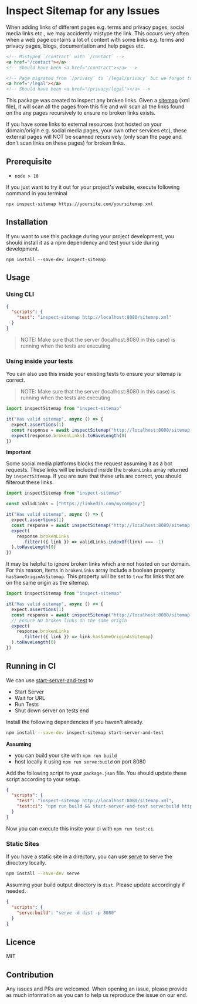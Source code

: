 # Inspect Sitemap for any Issues


When adding links of different pages e.g. terms and privacy pages, social media links etc., we may accidently mistype the link. This occurs very often when a web page contains a lot of content with some links e.g. terms and privacy pages, blogs, documentation and help pages etc.


```html
<!-- Mistyped `/contract` with `/contact` -->
<a href="/contact"></a>
<!-- Should have been <a href="/contract"></a> -->

<!-- Page migrated from `/privacy` to `/legal/privacy` but we forgot to update it on some places -->
<a href="/legal"></a>
<!-- Should have been <a href="/privacy/legal"></a> -->
```

This package was created to inspect any broken links. Given a [sitemap](https://en.wikipedia.org/wiki/Site_map) (xml file), it will scan all the pages from this file and will scan all the links found on the any pages recursively to ensure no broken links exists.

If you have some links to external resources (not hosted on your domain/origin e.g. social media pages, your own other services etc), these external pages will NOT be scanned recursively (only scan the page and don't scan links on these pages) for broken links.

## Prerequisite

- `node > 10`

If you just want to try it out for your project's website, execute following command in you terminal

```
npx inspect-sitemap https://yoursite.com/yoursitemap.xml
```

## Installation

If you want to use this package during your project development, you should install it as a npm dependency and test your side during development. 

```
npm install --save-dev inspect-sitemap
```

## Usage

### Using CLI


```json
{
  "scripts": {
    "test": "inspect-sitemap http://localhost:8080/sitemap.xml"
  }
}
```

> NOTE: Make sure that the server (localhost:8080 in this case) is running when the tests are executing

### Using inside your tests

You can also use this inside your existing tests to ensure your sitemap is correct.

> NOTE: Make sure that the server (localhost:8080 in this case) is running when the tests are executing

```js
import inspectSitemap from "inspect-sitemap"

it("Has valid sitemap", async () => {
  expect.assertions(1)
  const response = await inspectSitemap("http://localhost:8080/sitemap.xml")
  expect(response.brokenLinks).toHaveLength(0)
})
```

**Important**

Some social media platforms blocks the request assuming it as a bot requests. These links will be included inside the `brokenLinks` array returned by `inspectSitemap`. If you are sure that these urls are correct, you should filterout these links.

```js
import inspectSitemap from "inspect-sitemap"

const validLinks = ["https://linkedin.com/mycompany"]

it("Has valid sitemap", async () => {
  expect.assertions(1)
  const response = await inspectSitemap("http://localhost:8080/sitemap.xml")
  expect(
    response.brokenLinks
      .filter(({ link }) => validLinks.indexOf(link) === -1)
  ).toHaveLength(0)
})
```
It may be helpful to ignore broken links which are not hosted on our domain. For this reason, items in `brokenLinks` array include a boolean property `hasSameOriginAsSitemap`. This property will be set to `true` for links that are on the same origin as the sitemap.

```js
import inspectSitemap from "inspect-sitemap"

it("Has valid sitemap", async () => {
  expect.assertions(1)
  const response = await inspectSitemap("http://localhost:8080/sitemap.xml")
  // Ensure NO broken links on the same origin
  expect(
    response.brokenLinks
      .filter(({ link }) => link.hasSameOriginAsSitemap)
  ).toHaveLength(0)
})
```

## Running in CI

We can use [start-server-and-test](https://www.npmjs.com/package/start-server-and-test) to

- Start Server
- Wait for URL
- Run Tests
- Shut down server on tests end

Install the following dependencies if you haven't already.

```sh
npm install --save-dev inspect-sitemap start-server-and-test
```

**Assuming**

- you can build your site with `npm run build`
- host locally it using `npm run serve:build` on port 8080

Add the following script to your `package.json` file. You should update these script according to your setup.

```json
{
  "scripts": {
    "test": "inspect-sitemap http://localhost:8080/sitemap.xml",
    "test:ci": "npm run build && start-server-and-test serve:build http://localhost:8080 test"
  }
}
```

Now you can execute this insite your ci with `npm run test:ci`. 

### Static Sites

If you have a static site in a directory, you can use [serve](https://www.npmjs.com/package/serve) to serve the directory locally.

```sh
npm install --save-dev serve
```
Assuming your build output directory is `dist`. Please update accordingly if needed.

```json
{
  "scripts": {
    "serve:build": "serve -d dist -p 8080"
  }
}
```


## Licence

MIT


## Contribution

Any issues and PRs are welcomed. When opening an issue, please provide as much information as you can to help us reproduce the issue on our end.
